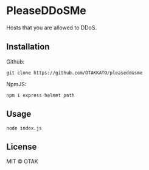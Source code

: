 # PleaseDDoSMe
Hosts that you are allowed to DDoS.

## Installation
Github:
```
git clone https://github.com/OTAKKATO/pleaseddosme
```

NpmJS:
```
npm i express helmet path
```

## Usage
```
node index.js
```

## License
MIT © OTAK